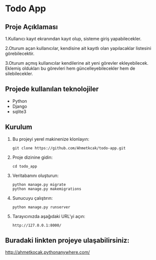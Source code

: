 # Todo App

## Proje Açıklaması

1.Kullanıcı kayıt ekranından kayıt olup, sisteme giriş yapabilecekler.

2.Oturum açan kullanıcılar, kendisine ait kayıtlı olan yapılacaklar listesini görebilecektir.

3.Oturum açmış kullanıcılar kendilerine ait yeni görevler ekleyebilecek. Eklemiş oldukları bu görevleri hem güncelleyebilecekler hem de silebilecekler.


## Projede kullanılan teknolojiler

- Python
- Django
- sqlite3

## Kurulum

1. Bu projeyi yerel makinenize klonlayın:

   ```shell
   git clone https://github.com/Ahmetkcak/todo-app.git
2. Proje dizinine gidin:
    ```shell
   cd todo_app
3. Veritabanını oluşturun:
    ```shell
    python manage.py migrate
    python manage.py makemigrations
4. Sunucuyu çalıştırın:
    ```
    python manage.py runserver
5. Tarayıcınızda aşağıdaki URL'yi açın:
    ```
    http://127.0.0.1:8000/

## Buradaki linkten projeye ulaşabilirsiniz:
   http://ahmetkocak.pythonanywhere.com/
